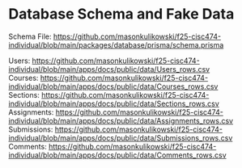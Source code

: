 # Database Schema and Fake Data

Schema File: https://github.com/masonkulikowski/f25-cisc474-individual/blob/main/packages/database/prisma/schema.prisma<br>

Users: https://github.com/masonkulikowski/f25-cisc474-individual/blob/main/apps/docs/public/data/Users_rows.csv<br>
Courses: https://github.com/masonkulikowski/f25-cisc474-individual/blob/main/apps/docs/public/data/Courses_rows.csv<br>
Sections: https://github.com/masonkulikowski/f25-cisc474-individual/blob/main/apps/docs/public/data/Sections_rows.csv<br>
Assignments: https://github.com/masonkulikowski/f25-cisc474-individual/blob/main/apps/docs/public/data/Assignments_rows.csv<br>
Submissions: https://github.com/masonkulikowski/f25-cisc474-individual/blob/main/apps/docs/public/data/Submissions_rows.csv<br>
Comments: https://github.com/masonkulikowski/f25-cisc474-individual/blob/main/apps/docs/public/data/Comments_rows.csv<br>
